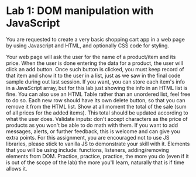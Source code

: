 # Lab 1: DOM manipulation with JavaScript
You are requested to create a very basic shopping cart app in a web page by using Javascript and HTML, and optionally CSS code for styling.

Your web page will ask the user for the name of a product/item and its price.
When the user is done entering the data for a product, the user will click an add button.
Once such button is clicked, you must keep record of that item and show it to the user in a list, just as we saw in the final code sample during out last session.
If you want, you can store each item's info in a JavaScript array, but for this lab just showing the info in an HTML list is fine.
You can also use an HTML Table rather than an unordered list, feel free to do so.
Each new row should have its own delete button, so that you can remove it from the HTML list.
Show at all moment the total of the sale (sum of all prices for the added items). This total should be updated according to what the user does.
Validate inputs: don't accept characters as the price of products as you won't be able to do math with them.
If you want to add messages, alerts, or further feedback, this is welcome and can give you extra points.
For this assignment, you are encouraged not to use JS libraries, please stick to vanilla JS to demonstrate your skill with it.
Elements that you will be using include: functions, listeners, adding/removing elements from DOM.
Practice, practice, practice, the more you do (even if it is out of the scope of the lab) the more you'll learn, naturally that is if time allows it.
